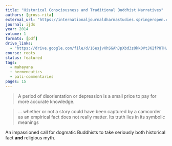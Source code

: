 ```yaml
---
title: "Historical Consciousness and Traditional Buddhist Narratives"
authors: [gross-rita]
external_url: "https://internationaljournaldharmastudies.springeropen.com/articles/10.1186/2196-8802-1-5"
journal: ijds
year: 2014
volume: 1
formats: [pdf]
drive_links:
  - "https://drive.google.com/file/d/16esjvXhSGAhJpXbd3zOkk0VtJKIfPUTH/view?usp=drivesdk"
course: roots
status: featured
tags:
  - mahayana
  - hermeneutics
  - pali-commentaries
pages: 15
---
```


> A period of disorientation or depression is a small price to pay for more accurate knowledge.

> … whether or not a story could have been captured by a camcorder as an empirical fact does not really matter. Its truth lies in its symbolic meanings

An impassioned call for dogmatic Buddhists to take seriously both historical fact **and** religious myth.

